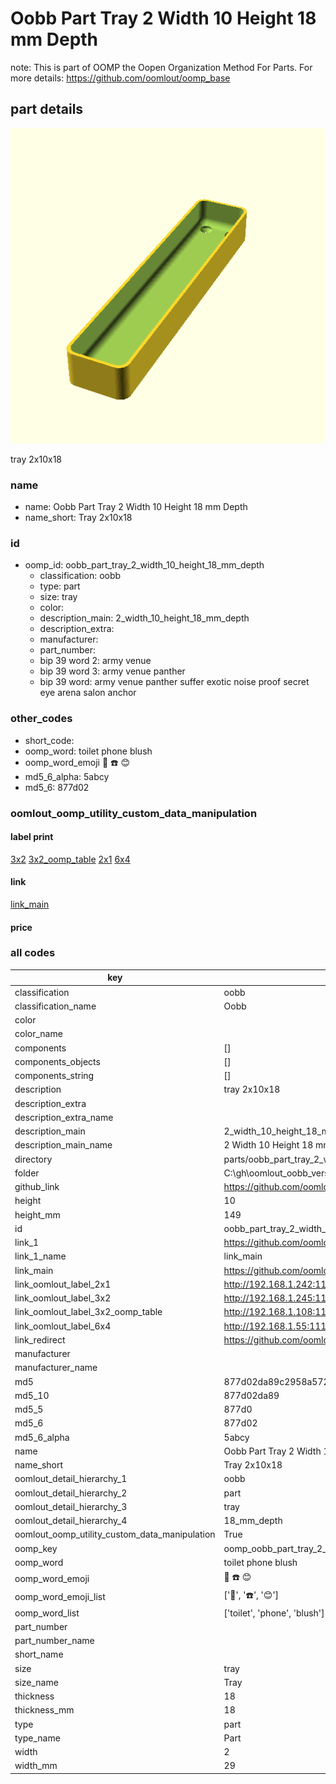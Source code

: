 # Oobb Part Tray 2 Width 10 Height 18 mm Depth  

note: This is part of OOMP the Oopen Organization Method For Parts. For more details: https://github.com/oomlout/oomp_base

##  part details
  

[![](3dpr.png)](3dpr.png)

tray 2x10x18



### name
* name: Oobb Part Tray 2 Width 10 Height 18 mm Depth
* name_short: Tray 2x10x18 
### id
* oomp_id: oobb_part_tray_2_width_10_height_18_mm_depth
  * classification: oobb
  * type: part
  * size: tray
  * color: 
  * description_main: 2_width_10_height_18_mm_depth
  * description_extra: 
  * manufacturer: 
  * part_number: 
  * bip 39 word 2: army venue
  * bip 39 word 3: army venue panther
  * bip 39 word: army venue panther suffer exotic noise proof secret eye arena salon anchor

### other_codes
* short_code: 
* oomp_word: toilet phone blush
* oomp_word_emoji :toilet: :phone: :blush:
* md5_6_alpha: 5abcy
* md5_6: 877d02






### oomlout_oomp_utility_custom_data_manipulation
#### label print
[3x2](http://192.168.1.245:1112/?label=oomp%205abcy)
[3x2_oomp_table](http://192.168.1.108:1112/?label=oomp%205abcy)
[2x1](http://192.168.1.242:1112/?label=oomp%205abcy)
[6x4](http://192.168.1.55:1112/?label=oomp%205abcy)    

#### link

[link_main](https://github.com/oomlout/oomlout_oobb_version_4_generated_parts/tree/main/navigation_oomp/oobb/part/tray/2_width_10_height_18_mm_depth/part)                              

#### price







### all codes 
| key | value |  
| --- | --- |  
| classification | oobb |  
| classification_name | Oobb |  
| color |  |  
| color_name |  |  
| components | [] |  
| components_objects | [] |  
| components_string | [] |  
| description | tray 2x10x18 |  
| description_extra |  |  
| description_extra_name |  |  
| description_main | 2_width_10_height_18_mm_depth |  
| description_main_name | 2 Width 10 Height 18 mm Depth |  
| directory | parts/oobb_part_tray_2_width_10_height_18_mm_depth |  
| folder | C:\gh\oomlout_oobb_version_4_generated_parts\parts\oobb_part_tray_2_width_10_height_18_mm_depth |  
| github_link | https://github.com/oomlout/oomlout_oomp_part_src/tree/main/parts/oobb_part_tray_2_width_10_height_18_mm_depth |  
| height | 10 |  
| height_mm | 149 |  
| id | oobb_part_tray_2_width_10_height_18_mm_depth |  
| link_1 | https://github.com/oomlout/oomlout_oobb_version_4_generated_parts/tree/main/navigation_oomp/oobb/part/tray/2_width_10_height_18_mm_depth/part |  
| link_1_name | link_main |  
| link_main | https://github.com/oomlout/oomlout_oobb_version_4_generated_parts/tree/main/navigation_oomp/oobb/part/tray/2_width_10_height_18_mm_depth/part |  
| link_oomlout_label_2x1 | http://192.168.1.242:1112/?label=oomp%205abcy |  
| link_oomlout_label_3x2 | http://192.168.1.245:1112/?label=oomp%205abcy |  
| link_oomlout_label_3x2_oomp_table | http://192.168.1.108:1112/?label=oomp%205abcy |  
| link_oomlout_label_6x4 | http://192.168.1.55:1112/?label=oomp%205abcy |  
| link_redirect | https://github.com/oomlout/oomlout_oobb_version_4_generated_parts/tree/main/parts/oobb_tray_02_10_18 |  
| manufacturer |  |  
| manufacturer_name |  |  
| md5 | 877d02da89c2958a57280d8b3fbc9860 |  
| md5_10 | 877d02da89 |  
| md5_5 | 877d0 |  
| md5_6 | 877d02 |  
| md5_6_alpha | 5abcy |  
| name | Oobb Part Tray 2 Width 10 Height 18 mm Depth |  
| name_short | Tray 2x10x18  |  
| oomlout_detail_hierarchy_1 | oobb |  
| oomlout_detail_hierarchy_2 | part |  
| oomlout_detail_hierarchy_3 | tray |  
| oomlout_detail_hierarchy_4 | 18_mm_depth |  
| oomlout_oomp_utility_custom_data_manipulation | True |  
| oomp_key | oomp_oobb_part_tray_2_width_10_height_18_mm_depth |  
| oomp_word | toilet phone blush |  
| oomp_word_emoji | :toilet: :phone: :blush: |  
| oomp_word_emoji_list | [':toilet:', ':phone:', ':blush:'] |  
| oomp_word_list | ['toilet', 'phone', 'blush'] |  
| part_number |  |  
| part_number_name |  |  
| short_name |  |  
| size | tray |  
| size_name | Tray |  
| thickness | 18 |  
| thickness_mm | 18 |  
| type | part |  
| type_name | Part |  
| width | 2 |  
| width_mm | 29 |  
